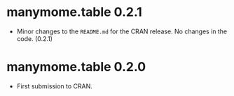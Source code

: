 # manymome.table 0.2.1

- Minor changes to the `README.md`
  for the CRAN release. No changes in
  the code. (0.2.1)

# manymome.table 0.2.0

- First submission to CRAN.

